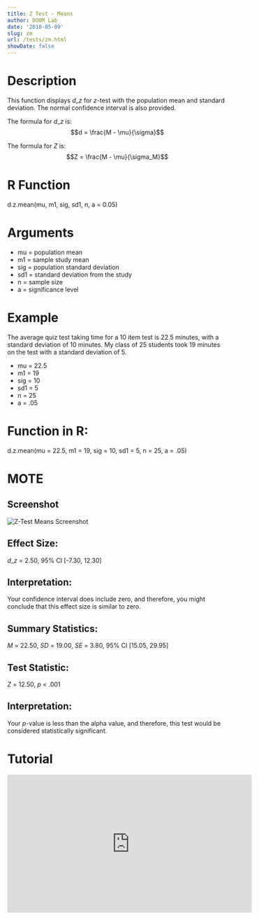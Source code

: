 ```yaml
---
title: Z Test - Means
author: DOOM Lab
date: '2018-05-09'
slug: zm
url: /tests/zm.html
showDate: false
---
```


<script src="//yihui.name/js/math-code.js"></script>
<script type = "text/x-mathjax-config">
MathJax.Hub.Config({
tex2jax: {
inlineMath: [['$', '$']],
}
})
</script>
<script async
src="//cdn.bootcss.com/mathjax/2.7.1/MathJax.js?config=TeX-MML-AM_CHTML">
</script>

# Description   

This function displays $d\_{z}$ for *z*-test with the population mean and standard deviation. The normal confidence interval is also provided. 

The formula for $d\_{z}$ is: $$d = \frac{M - \mu}{\sigma}$$

The formula for *Z* is: $$Z = \frac{M - \mu}{\sigma_M}$$

# R Function

d.z.mean(mu, m1, sig, sd1, n, a = 0.05)

# Arguments 

+ mu = population mean  
+ m1 = sample study mean  
+ sig = population standard deviation  
+ sd1 = standard deviation from the study  
+ n = sample size  
+ a = significance level  

# Example  

The average quiz test taking time for a 10 item test is 22.5 minutes, with a standard deviation of 10 minutes. My class of 25 students took 19 minutes on the test with a standard deviation of 5. 

+ mu = 22.5  
+ m1 = 19
+ sig = 10  
+ sd1 = 5
+ n = 25
+ a = .05

# Function in R: 

d.z.mean(mu = 22.5, m1 = 19, sig = 10, sd1 = 5, n = 25, a = .05)

# MOTE

## Screenshot

![Z-Test Means Screenshot](../images/ztestmeans.jpg)

## Effect Size:

$d\_{z}$ = 2.50, 95% CI [-7.30, 12.30]

## Interpretation: 

Your confidence interval does include zero, and therefore, you might conclude that this effect size is similar to zero.

## Summary Statistics: 

*M* = 22.50, *SD* = 19.00, *SE* = 3.80, 95% CI [15.05, 29.95]

## Test Statistic: 

*Z* = 12.50, *p* < .001

## Interpretation: 

Your *p*-value is less than the alpha value, and therefore, this test would be considered statistically significant.

# Tutorial

<iframe width="560" height="315" src="https://www.youtube.com/embed/CyfOS7Ew-Hw" frameborder="0" allow="autoplay; encrypted-media" allowfullscreen></iframe>
